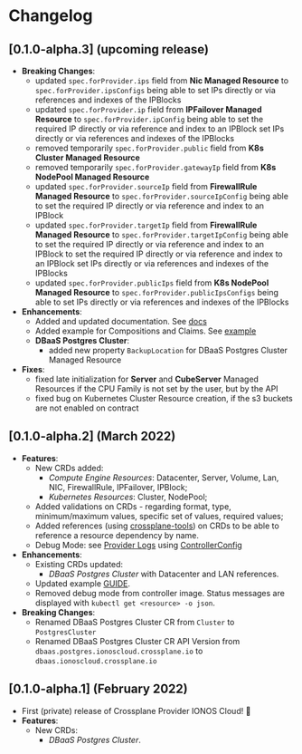 # Changelog

## [0.1.0-alpha.3] (upcoming release)

- **Breaking Changes**:
    - updated `spec.forProvider.ips` field from **Nic Managed Resource** to `spec.forProvider.ipsConfigs` being able to
      set IPs directly or via references and indexes of the IPBlocks
    - updated `spec.forProvider.ip` field from **IPFailover Managed Resource** to `spec.forProvider.ipConfig` being able
      to set the required IP directly or via reference and index to an IPBlock set IPs directly or via references and
      indexes of the IPBlocks
    - removed temporarily `spec.forProvider.public` field from **K8s Cluster Managed Resource**
    - removed temporarily `spec.forProvider.gatewayIp` field from **K8s NodePool Managed Resource**
    - updated `spec.forProvider.sourceIp` field from **FirewallRule Managed Resource**
      to `spec.forProvider.sourceIpConfig` being able to set the required IP directly or via reference and index to an
      IPBlock
    - updated `spec.forProvider.targetIp` field from **FirewallRule Managed Resource**
      to `spec.forProvider.targetIpConfig` being able to set the required IP directly or via reference and index to an
      IPBlock to set the required IP directly or via reference and index to an IPBlock set IPs directly or via
      references and indexes of the IPBlocks
    - updated `spec.forProvider.publicIps` field from **K8s NodePool Managed Resource**
      to `spec.forProvider.publicIpsConfigs` being able to set IPs directly or via references and indexes of the
      IPBlocks
- **Enhancements**:
    - Added and updated documentation. See [docs](docs/README.md)
    - Added example for Compositions and Claims. See [example](docs/RESOURCES.md#compositions-and-claims)
    - **DBaaS Postgres Cluster**:
        - added new property `BackupLocation` for DBaaS Postgres Cluster Managed Resource
- **Fixes**:
    - fixed late initialization for **Server** and **CubeServer** Managed Resources if the CPU Family is not set by the
      user, but by the API
    - fixed bug on Kubernetes Cluster Resource creation, if the s3 buckets are not enabled on contract

## [0.1.0-alpha.2] (March 2022)

- **Features**:
    - New CRDs added:
        - _Compute Engine Resources_: Datacenter, Server, Volume, Lan, NIC, FirewallRule, IPFailover, IPBlock;
        - _Kubernetes Resources_: Cluster, NodePool;
    - Added validations on CRDs - regarding format, type, minimum/maximum values, specific set of values, required
      values;
    - Added references (using [crossplane-tools](https://github.com/crossplane/crossplane-tools)) on CRDs to be able to
      reference a resource dependency by name.
    - Debug Mode: see [Provider Logs](docs/README.md#debug-mode)
      using [ControllerConfig](examples/provider/debug-config.yaml)
- **Enhancements**:
    - Existing CRDs updated:
        - _DBaaS Postgres Cluster_ with Datacenter and LAN references.
    - Updated example [GUIDE](examples/example.md).
    - Removed debug mode from controller image. Status messages are displayed with `kubectl get <resource> -o json`.
- **Breaking Changes**:
    - Renamed DBaaS Postgres Cluster CR from `Cluster` to `PostgresCluster`
    - Renamed DBaaS Postgres Cluster CR API Version from `dbaas.postgres.ionoscloud.crossplane.io`
      to `dbaas.ionoscloud.crossplane.io`

## [0.1.0-alpha.1] (February 2022)

- First (private) release of Crossplane Provider IONOS Cloud! 🎉
- **Features**:
    - New CRDs:
        - _DBaaS Postgres Cluster_.
